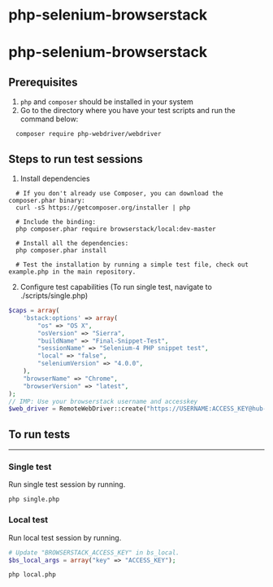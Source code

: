 # php-selenium-browserstack

# php-selenium-browserstack

## Prerequisites 
1. `php` and `composer` should be installed in your system
2. Go to the directory where you have your test scripts and run the command below:
```
  composer require php-webdriver/webdriver
```

## Steps to run test sessions
1. Install dependencies
```
  # If you don't already use Composer, you can download the composer.phar binary:
  curl -sS https://getcomposer.org/installer | php

  # Include the binding:
  php composer.phar require browserstack/local:dev-master

  # Install all the dependencies:
  php composer.phar install

  # Test the installation by running a simple test file, check out example.php in the main repository.
```
2. Configure test capabilities
(To run single test, navigate to ./scripts/single.php)

```php
$caps = array(
	'bstack:options' => array(
		"os" => "OS X",
		"osVersion" => "Sierra",
		"buildName" => "Final-Snippet-Test",
		"sessionName" => "Selenium-4 PHP snippet test",
		"local" => "false",
		"seleniumVersion" => "4.0.0",
	),
	"browserName" => "Chrome",
	"browserVersion" => "latest",
);
// IMP: Use your browserstack username and accesskey
$web_driver = RemoteWebDriver::create("https://USERNAME:ACCESS_KEY@hub-cloud.browserstack.com/wd/hub", $caps);
```

## To run tests
---
### Single test
Run single test session by running.
```
php single.php
```
### Local test
Run local test session by running.
```php
# Update "BROWSERSTACK_ACCESS_KEY" in bs_local.
$bs_local_args = array("key" => "ACCESS_KEY");
```
```
php local.php
```